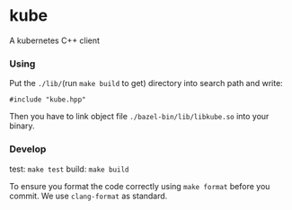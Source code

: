 # kube

A kubernetes C++ client

### Using

Put the `./lib/`(run `make build` to get) directory into search path and write:
```
#include "kube.hpp"
```

Then you have to link object file `./bazel-bin/lib/libkube.so` into your binary.

### Develop

test: `make test`
build: `make build`

To ensure you format the code correctly using `make format` before you commit.
We use `clang-format` as standard.
